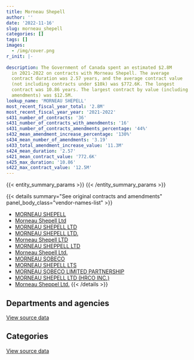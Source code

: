 ```yaml
---
title: Morneau Shepell
author: ''
date: '2022-11-16'
slug: morneau_shepell
categories: []
tags: []
images:
  - /img/cover.png
r_init: |-
  
description: The Government of Canada spent an estimated $2.8M
  in 2021-2022 on contracts with Morneau Shepell. The average
  contract duration was 2.57 years, and the average contract value
  (not including contracts under $10k) was $772.6K. The longest
  contract was 10.86 years. The largest contract by value (including
  amendments) was $12.5M.
lookup_name: 'MORNEAU SHEPELL'
most_recent_fiscal_year_total: '2.8M'
most_recent_fiscal_year_year: '2021-2022'
s431_number_of_contracts: '36'
s431_number_of_contracts_with_amendments: '16'
s431_number_of_contracts_amendments_percentage: '44%'
s432_mean_amendment_increase_percentage: '130%'
s434_mean_number_of_amendments: '3.19'
s433_total_amendment_increase_value: '11.3M'
s424_mean_duration: '2.57'
s421_mean_contract_value: '772.6K'
s425_max_duration: '10.86'
s422_max_contract_value: '12.5M'
---
```


<script src="/rmarkdown-libs/htmlwidgets/htmlwidgets.js"></script>
<link href="/rmarkdown-libs/datatables-css/datatables-crosstalk.css" rel="stylesheet" />
<script src="/rmarkdown-libs/datatables-binding/datatables.js"></script>
<script src="/rmarkdown-libs/jquery/jquery-3.6.0.min.js"></script>
<link href="/rmarkdown-libs/dt-core-bootstrap/css/dataTables.bootstrap.min.css" rel="stylesheet" />
<link href="/rmarkdown-libs/dt-core-bootstrap/css/dataTables.bootstrap.extra.css" rel="stylesheet" />
<script src="/rmarkdown-libs/dt-core-bootstrap/js/jquery.dataTables.min.js"></script>
<script src="/rmarkdown-libs/dt-core-bootstrap/js/dataTables.bootstrap.min.js"></script>
<link href="/rmarkdown-libs/crosstalk/css/crosstalk.min.css" rel="stylesheet" />
<script src="/rmarkdown-libs/crosstalk/js/crosstalk.min.js"></script>
<script src="/rmarkdown-libs/htmlwidgets/htmlwidgets.js"></script>
<link href="/rmarkdown-libs/datatables-css/datatables-crosstalk.css" rel="stylesheet" />
<script src="/rmarkdown-libs/datatables-binding/datatables.js"></script>
<script src="/rmarkdown-libs/jquery/jquery-3.6.0.min.js"></script>
<link href="/rmarkdown-libs/dt-core-bootstrap/css/dataTables.bootstrap.min.css" rel="stylesheet" />
<link href="/rmarkdown-libs/dt-core-bootstrap/css/dataTables.bootstrap.extra.css" rel="stylesheet" />
<script src="/rmarkdown-libs/dt-core-bootstrap/js/jquery.dataTables.min.js"></script>
<script src="/rmarkdown-libs/dt-core-bootstrap/js/dataTables.bootstrap.min.js"></script>
<link href="/rmarkdown-libs/crosstalk/css/crosstalk.min.css" rel="stylesheet" />
<script src="/rmarkdown-libs/crosstalk/js/crosstalk.min.js"></script>

{{< entity_summary_params >}}
{{< /entity_summary_params >}}

{{< details summary="See original contracts and amendments" panel_body_class="vendor-names-list" >}}
- [MORNEAU SHEPELL](https://search.open.canada.ca/en/ct/?sort=contract_value_f%20desc&page=1&search_text=%22MORNEAU%20SHEPELL%22)
- [Morneau Shepell Ltd](https://search.open.canada.ca/en/ct/?sort=contract_value_f%20desc&page=1&search_text=%22Morneau%20Shepell%20Ltd%22)
- [MORNEAU SHEPELL LTD](https://search.open.canada.ca/en/ct/?sort=contract_value_f%20desc&page=1&search_text=%22MORNEAU%20SHEPELL%20LTD%22)
- [MORNEAU SHEPELL LTD.](https://search.open.canada.ca/en/ct/?sort=contract_value_f%20desc&page=1&search_text=%22MORNEAU%20SHEPELL%20LTD.%22)
- [Morneau Shepell LTD](https://search.open.canada.ca/en/ct/?sort=contract_value_f%20desc&page=1&search_text=%22Morneau%20Shepell%20LTD%22)
- [MORNEAU SHEPPELL LTD](https://search.open.canada.ca/en/ct/?sort=contract_value_f%20desc&page=1&search_text=%22MORNEAU%20SHEPPELL%20LTD%22)
- [Morneau Shepell Ltd.](https://search.open.canada.ca/en/ct/?sort=contract_value_f%20desc&page=1&search_text=%22Morneau%20Shepell%20Ltd.%22)
- [MORNEAU SOBECO](https://search.open.canada.ca/en/ct/?sort=contract_value_f%20desc&page=1&search_text=%22MORNEAU%20SOBECO%22)
- [MORNEAU SHEPELL LTS](https://search.open.canada.ca/en/ct/?sort=contract_value_f%20desc&page=1&search_text=%22MORNEAU%20SHEPELL%20LTS%22)
- [MORNEAU SOBECO LIMITED PARTNERSHIP](https://search.open.canada.ca/en/ct/?sort=contract_value_f%20desc&page=1&search_text=%22MORNEAU%20SOBECO%20LIMITED%20PARTNERSHIP%22)
- [MORNEAU SHEPELL LTD (HRCO INC.)](https://search.open.canada.ca/en/ct/?sort=contract_value_f%20desc&page=1&search_text=%22MORNEAU%20SHEPELL%20LTD%20%28HRCO%20INC.%29%22)
- [Morneau Sheppel Ltd.](https://search.open.canada.ca/en/ct/?sort=contract_value_f%20desc&page=1&search_text=%22Morneau%20Sheppel%20Ltd.%22)
{{< /details >}}

## Departments and agencies

<div id="htmlwidget-1" style="width:100%;height:auto;" class="datatables html-widget"></div>
<script type="application/json" data-for="htmlwidget-1">{"x":{"style":"bootstrap","filter":"none","vertical":false,"data":[["<a href=\"/departments/aafc-aac/\">Agriculture and Agri-Food Canada<\/a>","<a href=\"/departments/cbsa-asfc/\">Canada Border Services Agency<\/a>","<a href=\"/departments/ced-dec/\">Canada Economic Development for Quebec Regions<\/a>","<a href=\"/departments/cfia-acia/\">Canadian Food Inspection Agency<\/a>","<a href=\"/departments/cra-arc/\">Canada Revenue Agency<\/a>","<a href=\"/departments/elections/\">Elections Canada<\/a>","<a href=\"/departments/esdc-edsc/\">Employment and Social Development Canada<\/a>","<a href=\"/departments/hc-sc/\">Health Canada<\/a>","<a href=\"/departments/iaac-aeic/\">Impact Assessment Agency of Canada<\/a>","<a href=\"/departments/ic/\">Innovation, Science and Economic Development Canada<\/a>","<a href=\"/departments/irb-cisr/\">Immigration and Refugee Board of Canada<\/a>","<a href=\"/departments/oag-bvg/\">Office of the Auditor General of Canada<\/a>","<a href=\"/departments/osfi-bsif/\">Office of the Superintendent of Financial Institutions Canada<\/a>","<a href=\"/departments/pch/\">Canadian Heritage<\/a>","<a href=\"/departments/pco-bcp/\">Privy Council Office<\/a>","<a href=\"/departments/pwgsc-tpsgc/\">Public Services and Procurement Canada<\/a>","<a href=\"/departments/rcmp-grc/\">Royal Canadian Mounted Police<\/a>","<a href=\"/departments/tbs-sct/\">Treasury Board of Canada Secretariat<\/a>"],[333538.49,null,null,369708.12,619590.81,28454.7,26630.66,null,null,8339.93,null,0,null,null,4088.65,32339.89,1154053.59,2243.4],[244188.75,null,null,496271.32,802205.73,null,95557.09,11129.96,null,18147.27,null,9044.52,13325.12,null,4335.25,34000,1394755.3,5006.61],[438633.52,null,17556.68,494915.38,754496.74,null,121918.47,56422.71,21531.65,22398.86,430.52,19024.68,53446.92,27283.85,4323.41,null,1467377.68,4992.93],[438633.52,790278.28,null,494915.38,320506.87,null,122643.39,45447.33,4320.49,null,17459.88,0,40268.23,null,4323.41,null,562420.93,4992.93]],"container":"<table class=\"table table-striped table-hover row-border order-column display\">\n  <thead>\n    <tr>\n      <th>Department<\/th>\n      <th>2018-2019<\/th>\n      <th>2019-2020<\/th>\n      <th>2020-2021<\/th>\n      <th>2021-2022<\/th>\n    <\/tr>\n  <\/thead>\n<\/table>","options":{"order":[[4,"desc"]],"pageLength":10,"autoWidth":true,"columnDefs":[{"targets":1,"render":"function(data, type, row, meta) {\n    return type !== 'display' ? data : DTWidget.formatCurrency(data, \"$\", 2, 3, \",\", \".\", true, null);\n  }"},{"targets":2,"render":"function(data, type, row, meta) {\n    return type !== 'display' ? data : DTWidget.formatCurrency(data, \"$\", 2, 3, \",\", \".\", true, null);\n  }"},{"targets":3,"render":"function(data, type, row, meta) {\n    return type !== 'display' ? data : DTWidget.formatCurrency(data, \"$\", 2, 3, \",\", \".\", true, null);\n  }"},{"targets":4,"render":"function(data, type, row, meta) {\n    return type !== 'display' ? data : DTWidget.formatCurrency(data, \"$\", 2, 3, \",\", \".\", true, null);\n  }"},{"width":"16%","targets":[1,2,3,4]},{"className":"dt-right","targets":[1,2,3,4]}],"orderClasses":false}},"evals":["options.columnDefs.0.render","options.columnDefs.1.render","options.columnDefs.2.render","options.columnDefs.3.render"],"jsHooks":[]}</script>
<p class="text-right">
<a href="https://github.com/GoC-Spending/contracts-data/tree/main/data/out/vendors/morneau_shepell/summary_by_fiscal_year_by_department.csv" class="source-data-link btn btn-link">View source data</a>
</p>

## Categories

<div id="htmlwidget-2" style="width:100%;height:auto;" class="datatables html-widget"></div>
<script type="application/json" data-for="htmlwidget-2">{"x":{"style":"bootstrap","filter":"none","vertical":false,"data":[["<a href=\"/categories/professional_services/\">Professional services<\/a>","<a href=\"/categories/information_technology/\">Information technology<\/a>","<a href=\"/categories/medical/\">Medical<\/a>","<a href=\"/categories/human_capital/\">Human capital<\/a>"],[1561234.61,null,619590.81,398162.82],[1409080.67,237539.92,1470639.58,10706.75],[1419247.18,313324.09,1744468.35,27714.37],[410923.64,303154.09,2089781.39,42351.52]],"container":"<table class=\"table table-striped table-hover row-border order-column display\">\n  <thead>\n    <tr>\n      <th>Category<\/th>\n      <th>2018-2019<\/th>\n      <th>2019-2020<\/th>\n      <th>2020-2021<\/th>\n      <th>2021-2022<\/th>\n    <\/tr>\n  <\/thead>\n<\/table>","options":{"order":[[4,"desc"]],"dom":"t","pageLength":30,"autoWidth":true,"columnDefs":[{"targets":1,"render":"function(data, type, row, meta) {\n    return type !== 'display' ? data : DTWidget.formatCurrency(data, \"$\", 2, 3, \",\", \".\", true, null);\n  }"},{"targets":2,"render":"function(data, type, row, meta) {\n    return type !== 'display' ? data : DTWidget.formatCurrency(data, \"$\", 2, 3, \",\", \".\", true, null);\n  }"},{"targets":3,"render":"function(data, type, row, meta) {\n    return type !== 'display' ? data : DTWidget.formatCurrency(data, \"$\", 2, 3, \",\", \".\", true, null);\n  }"},{"targets":4,"render":"function(data, type, row, meta) {\n    return type !== 'display' ? data : DTWidget.formatCurrency(data, \"$\", 2, 3, \",\", \".\", true, null);\n  }"},{"width":"16%","targets":[1,2,3,4]},{"className":"dt-right","targets":[1,2,3,4]}],"orderClasses":false,"lengthMenu":[10,25,30,50,100]}},"evals":["options.columnDefs.0.render","options.columnDefs.1.render","options.columnDefs.2.render","options.columnDefs.3.render"],"jsHooks":[]}</script>
<p class="text-right">
<a href="https://github.com/GoC-Spending/contracts-data/tree/main/data/out/vendors/morneau_shepell/summary_by_fiscal_year_by_category.csv" class="source-data-link btn btn-link">View source data</a>
</p>
